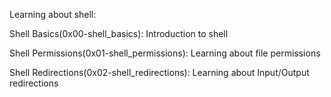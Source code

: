 Learning about shell:

Shell Basics(0x00-shell_basics): Introduction to shell

Shell Permissions(0x01-shell_permissions): Learning about file permissions

Shell Redirections(0x02-shell_redirections): Learning about Input/Output redirections
